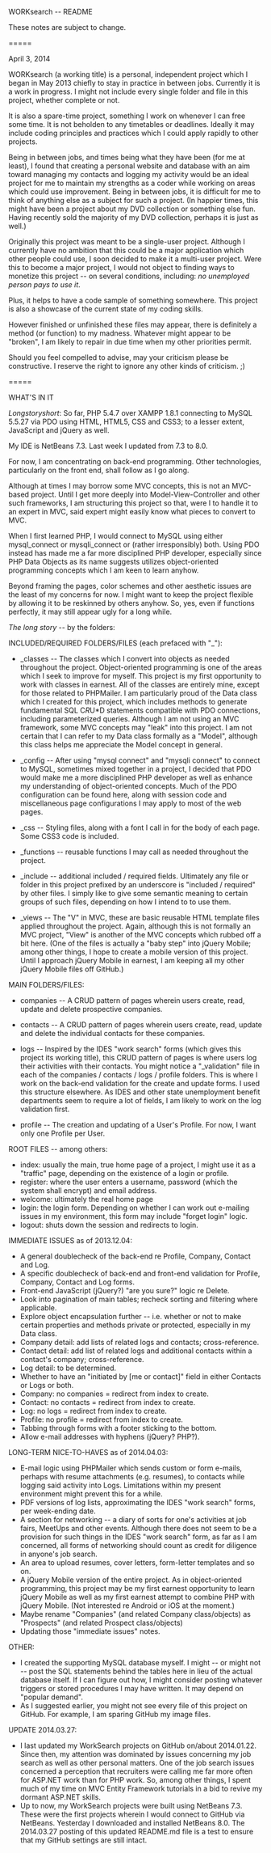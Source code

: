 WORKsearch -- README

These notes are subject to change.

=====

April 3, 2014

WORKsearch (a working title) is a personal, independent project which I began in
May 2013 chiefly to stay in practice in between jobs. Currently it is a work in
progress. I might not include every single folder and file in this project,
whether complete or not.

It is also a spare-time project, something I work on whenever I can free some
time. It is not beholden to any timetables or deadlines. Ideally it may include
coding principles and practices which I could apply rapidly to other projects. 

Being in between jobs, and times being what they have been (for me at least), I
found that creating a personal website and database with an aim toward managing
my contacts and logging my activity would be an ideal project for me to maintain
my strengths as a coder while working on areas which could use improvement.
Being in between jobs, it is difficult for me to think of anything else as a
subject for such a project. (In happier times, this might have been a project
about my DVD collection or something else fun. Having recently sold the majority
of my DVD collection, perhaps it is just as well.)

Originally this project was meant to be a single-user project. Although I
currently have no ambition that this could be a major application which other
people could use, I soon decided to make it a multi-user project. Were this to
become a major project, I would not object to finding ways to monetize this
project -- on several conditions, including: *no unemployed person pays to use
it*.

Plus, it helps to have a code sample of something somewhere. This project is
also a showcase of the current state of my coding skills.

However finished or unfinished these files may appear, there is definitely a
method (or function) to my madness. Whatever might appear to be "broken", I am
likely to repair in due time when my other priorities permit.

Should you feel compelled to advise, may your criticism please be constructive.
I reserve the right to ignore any other kinds of criticism. ;)

=====

WHAT'S IN IT

*Longstoryshort*: So far, PHP 5.4.7 over XAMPP 1.8.1 connecting to MySQL 5.5.27
via PDO using HTML, HTML5, CSS and CSS3; to a lesser extent, JavaScript and
jQuery as well.

My IDE is NetBeans 7.3. Last week I updated from 7.3 to 8.0.

For now, I am concentrating on back-end programming. Other technologies,
particularly on the front end, shall follow as I go along.

Although at times I may borrow some MVC concepts, this is not an MVC-based
project. Until I get more deeply into Model-View-Controller and other such
frameworks, I am structuring this project so that, were I to handle it to an
expert in MVC, said expert might easily know what pieces to convert to MVC.

When I first learned PHP, I would connect to MySQL using either mysql_connect or
mysqli_connect or (rather irresponsibly) both. Using PDO instead has made me a
far more disciplined PHP developer, especially since PHP Data Objects as its
name suggests utilizes object-oriented programming concepts which I am keen to
learn anyhow.

Beyond framing the pages, color schemes and other aesthetic issues are the least
of my concerns for now. I might want to keep the project flexible by allowing it
to be reskinned by others anyhow. So, yes, even if functions perfectly, it may
still appear ugly for a long while.

*The long story* -- by the folders:

INCLUDED/REQUIRED FOLDERS/FILES (each prefaced with "_"):

- _classes -- The classes which I convert into objects as needed throughout the
project. Object-oriented programming is one of the areas which I seek to
improve for myself. This project is my first opportunity to work with classes in
earnest. All of the classes are entirely mine, except for those related to
PHPMailer. I am particularly proud of the Data class which I created for this
project, which includes methods to generate fundamental SQL C*R*U*D statements
compatible with PDO connections, including parameterized queries. Although I am
not using an MVC framework, some MVC concepts may "leak" into this project. I am
not certain that I can refer to my Data class formally as a "Model", although
this class helps me appreciate the Model concept in general.

- _config -- After using "mysql connect" and "mysqli connect" to connect to
MySQL, sometimes mixed together in a project, I decided that PDO would make me a
more disciplined PHP developer as well as enhance my understanding of
object-oriented concepts. Much of the PDO configuration can be found here, along
with session code and miscellaneous page configurations I may apply to most of
the web pages.

- _css -- Styling files, along with a font I call in for the body of each page.
Some CSS3 code is included.

- _functions -- reusable functions I may call as needed throughout the project.

- _include -- additional included / required fields. Ultimately any file or
folder in this project prefixed by an underscore is "included / required" by
other files. I simply like to give some semantic meaning to certain groups of
such files, depending on how I intend to to use them.

- _views -- The "V" in MVC, these are basic reusable HTML template files applied
throughout the project. Again, although this is not formally an MVC project,
"View" is another of the MVC concepts which rubbed off a bit here. (One of the
files is actually a "baby step" into jQuery Mobile; among other things, I hope
to create a mobile version of this project. Until I approach jQuery Mobile in
earnest, I am keeping all my other jQuery Mobile files off GitHub.)

MAIN FOLDERS/FILES:

- companies -- A CRUD pattern of pages wherein users create, read, update and
delete prospective companies.

- contacts -- A CRUD pattern of pages wherein users create, read, update and
delete the individual contacts for these companies.

- logs -- Inspired by the IDES "work search" forms (which gives this project its
working title), this CRUD pattern of pages is where users log their activities
with their contacts. You might notice a "_validation" file in each of the
companies / contacts / logs / profile folders. This is where I work on the
back-end validation for the create and update forms. I used this structure
elsewhere. As IDES and other state unemployment benefit departments seem to
require a lot of fields, I am likely to work on the log validation first.

- profile -- The creation and updating of a User's Profile. For now, I want only
one Profile per User.

ROOT FILES -- among others:

- index: usually the main, true home page of a project, I might use it as a
"traffic" page, depending on the existence of a login or profile.
- register: where the user enters a username, password (which the system shall
encrypt) and email address.
- welcome: ultimately the real home page
- login: the login form. Depending on whether I can work out e-mailing issues
in my environment, this form may include "forget login" logic.
- logout: shuts down the session and redirects to login.

IMMEDIATE ISSUES as of 2013.12.04:

- A general doublecheck of the back-end re Profile, Company, Contact and Log.
- A specific doublecheck of back-end and front-end validation for Profile,
Company, Contact and Log forms.
- Front-end JavaScript (jQuery?) "are you sure?" logic re Delete.
- Look into pagination of main tables; recheck sorting and filtering where
applicable.
- Explore object encapsulation further -- i.e. whether or not to make certain
properties and methods private or protected, especially in my Data class.
- Company detail: add lists of related logs and contacts; cross-reference.
- Contact detail: add list of related logs and additional contacts within
a contact's company; cross-reference.
- Log detail: to be determined.
- Whether to have an "initiated by [me or contact]" field in either Contacts or
Logs or both.
- Company: no companies = redirect from index to create.
- Contact: no contacts = redirect from index to create.
- Log: no logs = redirect from index to create.
- Profile: no profile = redirect from index to create.
- Tabbing through forms with a footer sticking to the bottom.
- Allow e-mail addresses with hyphens (jQuery? PHP?).

LONG-TERM NICE-TO-HAVES as of 2014.04.03:

- E-mail logic using PHPMailer which sends custom or form e-mails, perhaps with
resume attachments (e.g. resumes), to contacts while logging said activity into
Logs. Limitations within my present environment might prevent this for a while.
- PDF versions of log lists, approximating the IDES "work search" forms, per
week-ending date.
- A section for networking -- a diary of sorts for one's activities at job
fairs, MeetUps and other events. Although there does not seem to be a provision
for such things in the IDES "work search" form, as far as I am concerned,
all forms of networking should count as credit for diligence in anyone's job
search.
- An area to upload resumes, cover letters, form-letter templates and so on.
- A jQuery Mobile version of the entire project. As in object-oriented
programming, this project may be my first earnest opportunity to learn jQuery
Mobile as well as my first earnest attempt to combine PHP with jQuery Mobile.
(Not interested re Android or iOS at the moment.)
- Maybe rename "Companies" (and related Company class/objects) as "Prospects"
(and related Prospect class/objects)
- Updating those "immediate issues" notes.

OTHER:

- I created the supporting MySQL database myself. I might -- or might not --
post the SQL statements behind the tables here in lieu of the actual database
itself. If I can figure out how, I might consider posting whatever triggers or
stored procedures I may have written. It may depend on "popular demand".
- As I suggested earlier, you might not see every file of this project on
GitHub. For example, I am sparing GitHub my image files.

UPDATE 2014.03.27:
- I last updated my WorkSearch projects on GitHub on/about 2014.01.22. Since
then, my attention was dominated by issues concerning my job search as well as
other personal matters. One of the job search issues concerned a perception that
recruiters were calling me far more often for ASP.NET work than for PHP work.
So, among other things, I spent much of my time on MVC Entity Framework
tutorials in a bid to revive my dormant ASP.NET skills.
- Up to now, my WorkSearch projects were built using NetBeans 7.3. These were
the first projects wherein I would connect to GitHub via NetBeans. Yesterday I
downloaded and installed NetBeans 8.0. The 2014.03.27 posting of this updated
README.md file is a test to ensure that my GitHub settings are still intact.